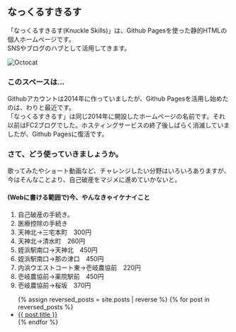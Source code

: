 ## なっくるすきるす

「なっくるすきるす(Knuckle Skills)」は、Github Pagesを使った静的HTMLの個人ホームページです。  
SNSやブログのハブとして活用してきます。

<img src="https://github.githubassets.com/images/icons/emoji/octocat.png" alt="Octocat" />

### このスペースは…

Githubアカウントは2014年に作っていましたが、Github Pagesを活用し始めたのは、わりと最近です。  
「なっくるすきるす」は同じ2014年に開設したホームページの名前です。それ以前はFC2ブログでした。ホスティングサービスの終了後しばらく消滅していましたが、Github Pagesに復活です。

### さて、どう使っていきましょうか。

歌ってみたやショート動画など、チャレンジしたい分野はいろいろありますが、今はそんなことより、自己破産をマジメに進めていかないと。

#### (Webに書ける範囲で)今、やんなきゃイケナイこと

1. 自己破産の手続き。
1. 医療控除の手続き
 1.  天神北→三宅本町　300円
 1.  天神北→清水町　260円
 1.  姪浜駅南口→天神北　450円
 1.  姪浜駅南口→那の津口　450円
 1.  内浜ウエストコート東→壱岐農協前　220円
 1.  壱岐農協前→薬院駅前　450円
 1.  壱岐農協前→桜坂　370円

<ul>
  {% assign reversed_posts = site.posts | reverse %}
  {% for post in reversed_posts %}
    <li>
      <a href="{{ post.url }}">{{ post.title }}</a>
    </li>
  {% endfor %}
</ul>

<script>
  // ブラウザの表示幅によって表示内容を変える
  var width = window.innerWidth;

  if (width > 1220) {
    var contwidth = 200;
    var data = '<p><a href="table.html">PC専用コンテンツ（PCでごらんください)</a></p>';
    if (width > 1630) {
      var contwidth = 610;
      var data = '<iframe src="table.html" width="605" height="780" frameborder="0" allowfullscreen></iframe>';
    }
    document.write('<div style="border: 1px solid #e1e4e8; border-radius: 6px; padding: 16px; margin-bottom: 16px; width: ' + contwidth + 'px;position: fixed;top: 0; right: 0;">');
    document.write(data);
    document.write('</div>');
  }
</script>
